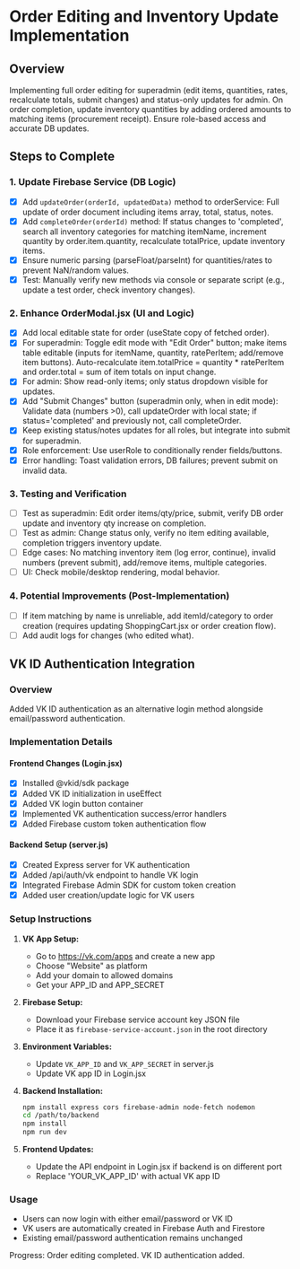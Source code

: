 # Order Editing and Inventory Update Implementation

## Overview
Implementing full order editing for superadmin (edit items, quantities, rates, recalculate totals, submit changes) and status-only updates for admin. On order completion, update inventory quantities by adding ordered amounts to matching items (procurement receipt). Ensure role-based access and accurate DB updates.

## Steps to Complete

### 1. Update Firebase Service (DB Logic)
- [x] Add `updateOrder(orderId, updatedData)` method to orderService: Full update of order document including items array, total, status, notes.
- [x] Add `completeOrder(orderId)` method: If status changes to 'completed', search all inventory categories for matching itemName, increment quantity by order.item.quantity, recalculate totalPrice, update inventory items.
- [x] Ensure numeric parsing (parseFloat/parseInt) for quantities/rates to prevent NaN/random values.
- [x] Test: Manually verify new methods via console or separate script (e.g., update a test order, check inventory changes).

### 2. Enhance OrderModal.jsx (UI and Logic)
- [x] Add local editable state for order (useState copy of fetched order).
- [x] For superadmin: Toggle edit mode with "Edit Order" button; make items table editable (inputs for itemName, quantity, ratePerItem; add/remove item buttons). Auto-recalculate item.totalPrice = quantity * ratePerItem and order.total = sum of item totals on input change.
- [x] For admin: Show read-only items; only status dropdown visible for updates.
- [x] Add "Submit Changes" button (superadmin only, when in edit mode): Validate data (numbers >0), call updateOrder with local state; if status='completed' and previously not, call completeOrder.
- [x] Keep existing status/notes updates for all roles, but integrate into submit for superadmin.
- [x] Role enforcement: Use userRole to conditionally render fields/buttons.
- [x] Error handling: Toast validation errors, DB failures; prevent submit on invalid data.

### 3. Testing and Verification
- [ ] Test as superadmin: Edit order items/qty/price, submit, verify DB order update and inventory qty increase on completion.
- [ ] Test as admin: Change status only, verify no item editing available, completion triggers inventory update.
- [ ] Edge cases: No matching inventory item (log error, continue), invalid numbers (prevent submit), add/remove items, multiple categories.
- [ ] UI: Check mobile/desktop rendering, modal behavior.

### 4. Potential Improvements (Post-Implementation)
- [ ] If item matching by name is unreliable, add itemId/category to order creation (requires updating ShoppingCart.jsx or order creation flow).
- [ ] Add audit logs for changes (who edited what).

## VK ID Authentication Integration

### Overview
Added VK ID authentication as an alternative login method alongside email/password authentication.

### Implementation Details

#### Frontend Changes (Login.jsx)
- [x] Installed @vkid/sdk package
- [x] Added VK ID initialization in useEffect
- [x] Added VK login button container
- [x] Implemented VK authentication success/error handlers
- [x] Added Firebase custom token authentication flow

#### Backend Setup (server.js)
- [x] Created Express server for VK authentication
- [x] Added /api/auth/vk endpoint to handle VK login
- [x] Integrated Firebase Admin SDK for custom token creation
- [x] Added user creation/update logic for VK users

### Setup Instructions

1. **VK App Setup:**
   - Go to https://vk.com/apps and create a new app
   - Choose "Website" as platform
   - Add your domain to allowed domains
   - Get your APP_ID and APP_SECRET

2. **Firebase Setup:**
   - Download your Firebase service account key JSON file
   - Place it as `firebase-service-account.json` in the root directory

3. **Environment Variables:**
   - Update `VK_APP_ID` and `VK_APP_SECRET` in server.js
   - Update VK app ID in Login.jsx

4. **Backend Installation:**
   ```bash
   npm install express cors firebase-admin node-fetch nodemon
   cd /path/to/backend
   npm install
   npm run dev
   ```

5. **Frontend Updates:**
   - Update the API endpoint in Login.jsx if backend is on different port
   - Replace 'YOUR_VK_APP_ID' with actual VK app ID

### Usage
- Users can now login with either email/password or VK ID
- VK users are automatically created in Firebase Auth and Firestore
- Existing email/password authentication remains unchanged

Progress: Order editing completed. VK ID authentication added.
